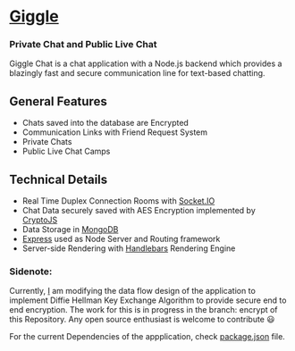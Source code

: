 # [Giggle](https://giggle-chat-web.herokuapp.com/) 
### Private Chat and Public Live Chat

Giggle Chat is a chat application with a Node.js backend which provides a blazingly fast and secure communication line for text-based chatting.

## General Features
- Chats saved into the database are Encrypted 
- Communication Links with Friend Request System
- Private Chats 
- Public Live Chat Camps  

## Technical Details
- Real Time Duplex Connection Rooms with [Socket.IO](socket.io)
- Chat Data securely saved with AES Encryption implemented by [CryptoJS](https://www.npmjs.com/package/crypto-js)
- Data Storage in [MongoDB](http://mongodb.github.io/node-mongodb-native/)
- [Express](http://expressjs.com/) used as Node Server and Routing framework 
- Server-side Rendering with [Handlebars](https://handlebarsjs.com/) Rendering Engine

### Sidenote:
Currently, [I](https://github.com/cyan-chatter) am modifying the data flow design of the application to implement Diffie Hellman Key Exchange Algorithm to provide secure end to end encryption. The work for this is in progress in the branch: encrypt of this Repository. 
Any open source enthusiast is welcome to contribute :smiley:

For the current Dependencies of the appplication, check [package.json](https://github.com/cyan-chatter/giggle/blob/master/package.json) file.



